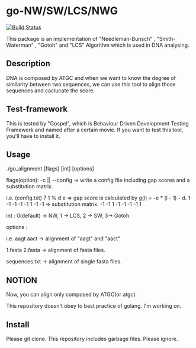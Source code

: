go-NW/SW/LCS/NWG
===
[![Build Status](https://drone.io/github.com/6br/go_alignment/status.png)](https://drone.io/github.com/6br/go_alignment/latest)

This package is an implementation of "Needleman-Bunsch" , "Smith-Waterman" , "Gotoh" and "LCS" Algorithm which is used in DNA analysing.

## Description
DNA is composed by ATGC and when we want to know the degree of similarity between two sequences, we can use this tool to align those sequences and caclucate the score.

## Test-framework
This is tested by "Gospel", which is Behaviour Driven Development Testing Framework and named after a certain movie.
If you want to test this tool, you'll have to install it.

## Usage
./go\_alignment [flags] [int] [options]

flags(option): -c || --config -> write a config file including gap scores and a substitution matrix.

i.e. (config.txt)
               7 1 % d e => gap score is calculated by g(l) = -e * (l - 1) - d.
                1 -1 -1 -1
               -1  1 -1 -1 => substitution matrix.
               -1 -1  1 -1
               -1 -1 -1  1

int : 0(default) -> NW, 1 -> LCS, 2 -> SW, 3-> Gotoh

options :

i.e. aagt aact -> alignment of "aagt" and "aact"

1.fasta 2.fasta -> alignment of fasta files.

sequences.txt -> alignment of single fasta files.

## NOTION
Now, you can align only composed by ATGC(or atgc).

This repository doesn't obey to best practice of golang. I'm working on.

## Install
Please git clone. This repository includes garbage files. Please ignore.
